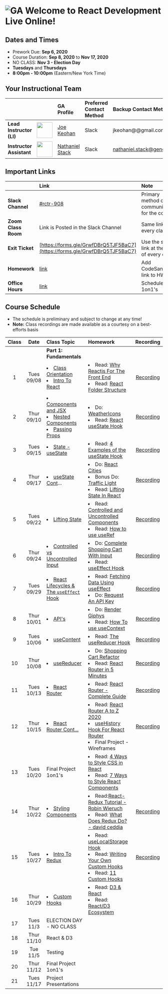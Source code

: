# ![GA](https://ga-dash.s3.amazonaws.com/production/assets/logo-9f88ae6c9c3871690e33280fcf557f33.png) Welcome to React Development Live Online!

## Dates and Times

* Prework Due: **Sep 6, 2020**
* Course Duration: **Sep 8, 2020** to **Nov 17, 2020**
* NO CLASS: **Nov 3 - Election Day**
* **Tuesdays** and **Thursdays**
* **8:00pm - 10:00pm** (Eastern/New York Time)


## Your Instructional Team

| | | GA Profile | Preferred Contact Method | Backup Contact Method |
| :--- | :--- | :--- | :--- | :--- |
| **Lead Instructor (LI)** | <img src="https://i.imgur.com/QYb5xoN.png" height="50"> | [Joe Keohan](https://generalassemb.ly/instructors/joe-keohan/7866) | Slack | jkeohan@@gmail.com|
| **Instructor Assistant** | <img src="https://i.imgur.com/FmcnxV4.png" height="50"> |[Nathaniel Stack](https://generalassemb.ly/instructors/nathaniel-stack/22752) | Slack | nathaniel.stack@generalassemb.ly|


## Important Links

| | Link | Note | 
| :--- | :--- | :--- |
| **Slack Channel** | [#rctr-908](https://app.slack.com/client/T012XUE92MS/C018MSYQXNW) | Primary method of communication for the course |
| **Zoom Class Room** | Link is Posted in the Slack Channel | Same link every class! |
| **Exit Ticket** | [https://forms.gle/GrwfDBrQ5TJF5BaC7](https://forms.gle/GrwfDBrQ5TJF5BaC7) | Use the same link at the end of every class! |
| **Homework** | [link](https://docs.google.com/spreadsheets/d/1eSarapMxitSh8sQtaKJ3sVB8BtsPjVVyrd155zANSyo/edit#gid=566709901) | Add CodeSandbox link to HW |
| **Office Hours** | [link](https://docs.google.com/spreadsheets/d/1eSarapMxitSh8sQtaKJ3sVB8BtsPjVVyrd155zANSyo/edit#gid=1977257351) | Schedule 1on1's |


## Course Schedule

* The schedule is preliminary and subject to change at any time!
* **Note:** Class recordings are made available as a courtesy on a best-efforts basis

| Class | Date | Class Topic | Homework | Recording |
| :---: | :---: | :--- | :--- | :---: |
||| **Part 1: Fundamentals** |
| 1  | Tues 09/08 | <li>[Class Orientation](https://git.generalassemb.ly/jkeohan/rctr-9-8-20/blob/master/w01d01/orientation.md)</li><li>[Intro To React](https://git.generalassemb.ly/jkeohan/rctr-9-8-20/blob/master/w01d01/intro-to-react.md)</li> | <li>Read: [Why Reactjs For The Front End](https://www.cloudways.com/blog/why-reactjs-for-front-end/)</li><li>Read: [React Folder Structure](https://www.robinwieruch.de/react-folder-structure?utm_campaign=Robin%20Wieruch%20-%20A%20Developer%27s%20Newsletter&utm_medium=email&utm_source=Revue%20newsletter)</li>|[Recording](https://generalassembly.zoom.us/rec/share/MdqhYLEwER0r4EvWFxWeXp6P6cliqKJc6abzBbK9kQnao-ow971z3nB-1dCQxnk9.KVpI1j7O0_pzp7H4?startTime=1599608921000) |
| 2  | Thur 09/10 | <li>[Components and JSX](https://git.generalassemb.ly/jkeohan/rctr-9-8-20/blob/master/w01d02/components-and-jsx.md)</li><li>[Nested Components](https://git.generalassemb.ly/jkeohan/rctr-9-8-20/blob/master/w01d02/nested-compnents.md)</li><li>[Passing Props](https://git.generalassemb.ly/jkeohan/rctr-9-8-20/blob/master/w01d02/passing-props.md)</li> | <li>Do: [WeatherIcons](https://git.generalassemb.ly/jkeohan/rctr-9-8-20/blob/master/homework/w01/weatherIcons.md)</li>  <li>Read: [React useState Hook](https://www.robinwieruch.de/react-usestate-hook)</li> | [Recording](https://generalassembly.zoom.us/rec/share/PtaV2bZTQjD3Zkw_bMMyytyY3AURo8Xwi8U3Jhm2AwcFndjmClYM--15KE0h-qCb._k1ko5qwBak30WbV?startTime=1599782004000) |
| 3  | Tues 09/15 |  <li>[State - useState](https://git.generalassemb.ly/jkeohan/rctr-9-8-20/blob/master/w02d03/intro-to-state.md)</li> | <li>Read: [4 Examples of the useState Hook](https://daveceddia.com/usestate-hook-examples/)</li> | [Recording](https://generalassembly.zoom.us/rec/share/PRoIYrZJohbp755S50NQk2kePQGWfb5pjFk3SCLoRPzVUaxzbwyBZofH7rCjpMyv.Fjw4abzlKWRuORmb?startTime=1600213914000) |
| 4  | Thur 09/17 | <li>[useState Cont](https://git.generalassemb.ly/jkeohan/rctr-9-8-20/blob/master/w02d04/intro-to-state-cont.md)...</li> | <li>Do: [React Cities](https://git.generalassemb.ly/jkeohan/rctr-9-8-20/blob/master/homework/w02/react_cities.md) <li>Bonus Do: [Traffic Light](https://git.generalassemb.ly/jkeohan/rctr-9-8-20/blob/master/homework/w02/traffic_light.md)</li><li>Read: [Lifting State In React](https://www.robinwieruch.de/react-lift-state)</li> | [Recording](https://generalassembly.zoom.us/rec/share/j6fjDKu9y1H4aEhzblwfKKg1oaMl6lFLgYSdPckilrcd4nlm-t3mlxlN8eYigRQ.YC9TkXydfmfWrJWx?startTime=1600386266000) |
| 5  | Tues 09/22 | <li>[Lifting State](https://git.generalassemb.ly/jkeohan/rctr-9-8-20/blob/master/w03d05/lifting-state.md)</li>  | <li>Read: [Controlled and Uncontrolled Components](https://medium.com/tech-tajawal/controlled-and-uncontrolled-components-in-react-6d5f260b46dd)</li><li>Read: [How to use useRef](https://www.robinwieruch.de/react-ref?utm_campaign=Robin%20Wieruch%20-%20A%20Developer%27s%20Newsletter&utm_medium=email&utm_source=Revue%20newsletter) | [Recording](https://generalassembly.zoom.us/rec/play/GUHvPmYgOG5uV5gKe1BcizwShT9vztvKoL3x7wnqhePX86FTcdyLaOqOf7rQWKtgocnyeeMhoKQstmtU.spvY7DQ9kWwBoDqA?autoplay=true&startTime=1600818885000) |
| 6  | Thur 09/24 | <li>[Controlled vs Uncontrolled Input](https://git.generalassemb.ly/jkeohan/rctr-9-8-20/blob/master/w03d06/controlled-uncontrolled-forms.md)</li> |  <li>Do: [Complete Shopping Cart With Input](https://git.generalassemb.ly/jkeohan/rctr-9-8-20/blob/master/labs/w03d06/shoppingCart_with_input.md)</li><li>Read: [useEffect Hook](https://www.robinwieruch.de/react-hooks)</li> | [Recording](https://generalassembly.zoom.us/rec/share/LbWlrLT8STpExSbPN-Cpw2hUQZuTe8K1BlXd4peLhksz25LxUc9N_loou7ffaOE.QfSvk3Hb403976bv?startTime=1600991514000)| |
| 7  | Tues 09/29 | <li>[React Lifecycles & The `useEffect` Hook](https://git.generalassemb.ly/jkeohan/rctr-9-8-20/blob/master/w04d07/intro-to-the-component.lfiecycle.md)</li> | <li>Read: [Fetching Data Using useEffect](https://www.robinwieruch.de/react-hooks-fetch-data)</li><li>Do: [Request An API Key](http://www.omdbapi.com/apikey.aspx)</li> | [Recording](https://generalassembly.zoom.us/rec/share/QBj8NYAzoHrMiDhSSd6ClH2doXq3RQssPSJBhXfSjw-lOwbGQnhUKvlnWv8IMzug.CAJhp51t6Qb4HhHC?startTime=1601423626000) |
| 8  | Thur 10/01 | <li>[API's](https://git.generalassemb.ly/jkeohan/rctr-9-8-20/blob/master/w04d08/intro-to-fetching-data.md)</li> |<li>Do: [Render Giphys](https://git.generalassemb.ly/jkeohan/rctr-9-8-20/blob/master/homework/w04/giphy.md)</li><li>Read: [How To use useContext](https://www.robinwieruch.de/react-usecontext-hook) | [Recording](https://generalassembly.zoom.us/rec/share/wl9ZmUS0do4AQMWxOK9BoUx9yirBbn-DRo0PxQp1yeu9McZBBuZjbuKFy1VDfQPw.mdA1p6XRMxcus-4M?startTime=1601596213000) |
| 9  | Tues 10/06 | <li>[useContent](https://git.generalassemb.ly/jkeohan/rctr-9-8-20/blob/master/w05d09/intro-to-useContent.md)</li> | <li>Read: [The useReducer Hook](https://www.robinwieruch.de/react-usereducer-hook)</li>  | [Recording](https://generalassembly.zoom.us/rec/share/ZjDAagWyQrdHnmYC0OwpTFDxGD1e7Wo3eq6PbGTBJvsdDZNEyx1QvOTftrncnxR_.HeoCENWbXtVB2z3u?startTime=1602028435000) |
| 10  | Thur 10/08 | <li>[useReducer](https://git.generalassemb.ly/jkeohan/rctr-9-8-20/blob/master/w05d10/intro-to-useReducer.md)</li> | <li>Do: [Shopping Cart Refactor](https://git.generalassemb.ly/jkeohan/rctr-9-8-20/blob/master/homework/w05/shopping-cart-refactor.md)</li><li>Read: [React Router in 5 Minutes](https://www.freecodecamp.org/news/react-router-in-5-minutes/)  | [Recording](https://generalassembly.zoom.us/rec/share/5QhdSqNbkVmHx0jt3-fXXYmdJBfs7wjwc-lFqyE8MJC92t40Wxkldtr11Ex2LeNK.0N7VTCOhmI-L-Fsu?startTime=1602201685000) |
| 11  | Tues 10/13 | <li>[React Router](https://git.generalassemb.ly/jkeohan/rctr-9-8-20/blob/master/w06d11/intro-to-react-router-part1.md)</li>  | <li>Read: [React Router - Complete Guide](https://www.sitepoint.com/react-router-complete-guide/)</li> | [Recording](https://generalassembly.zoom.us/rec/share/1_tq6Ywbiurrqd1DORkjkbuBXoGAmjW6bSSZPCsgxJgPN1RzjfiAxwNCAmAXMiWL.glzdtWs5MKPvwhJ6?startTime=1602632862000) |
| 12  | Thur 10/15 | <li>[React Router Cont...](https://git.generalassemb.ly/jkeohan/rctr-9-8-20/blob/master/w06d12/intro-to-react-router-part2.md)</li> | <li>Read: [React Router A to Z 2020](https://medium.com/@SakibAdnan/react-router-a-to-z-2020-11310fb2e74a)</li><li>[useHistory Hook For React Router](https://medium.com/javascript-in-plain-english/navigating-your-react-app-with-the-usehistory-hook-c7c465bfc6f6)</li><li>Final Project - Wireframes</li> | [Recording](https://generalassembly.zoom.us/rec/share/Q2_T8KDx5yFop9wualOo6xF3rqIpV3sLBxUPK9QjHUiZbSZTRrN6Tt2_V_1mrhq7.7gwONKRz_fWBGnPw?startTime=1602806152000) |
| 13  | Tues 10/20|  Final Project 1on1's | <li>Read: [4 Ways to Style CSS in React](https://www.robinwieruch.de/react-css-styling)</li><li>Read: [7 Ways to Style React Components](https://www.sitepoint.com/react-components-styling-options/)</li>  |  |
| 14  | Thur 10/22 | <li>[Styling Components](https://git.generalassemb.ly/jkeohan/rctr-9-8-20/blob/master/w07d14/intro-to-styled-components.md)</li> | <li>Read:[React-Redux Tutorial - Robin Wieruch](https://www.robinwieruch.de/react-redux-tutorial#redux-store)</li><li>Read: [What Does Redux Do? - david ceddia](https://daveceddia.com/what-does-redux-do/)</li> | [Recording](https://generalassembly.zoom.us/rec/share/-CuSawUZj8sJj39WZjhpFtcLOGRlen6ePD7lQIOS4NEgkMpTZvor3bXCE8ldWfo_.FGc-108UiRvD9vCP?startTime=1603410865000) |
| 15  | Tues 10/27 | <li>[Intro To Redux](https://git.generalassemb.ly/jkeohan/rctr-9-8-20/blob/master/w08d15/intro-to-redux.md)</li>  | <li>Read: [useLocalStorage Hook](https://usehooks.com/useLocalStorage/)</li><li>Read: [Writing Your Own Custom Hooks](https://blog.bitsrc.io/writing-your-own-custom-hooks-4fbcf77e112e)</li><li>Read: [11 Custom Hooks](https://blog.bitsrc.io/11-useful-custom-react-hooks-for-your-next-app-c66307cf0f0c)</li>  | [Recording](https://generalassembly.zoom.us/rec/share/CjNDJxVAmdRPhzVf3aoVbPKVzJM5UzHor03A8upxv-sS_SPO7zjSWrbbHdG2s7nv.71yuOgwTcVPZiXlV?startTime=1603842741000) |
| 16  | Thur 10/29 | <li>[Custom Hooks](https://git.generalassemb.ly/jkeohan/rctr-9-8-20/blob/master/w08d16/intro-to-custom-hooks.md)</li> | <li>Read: [D3 & React](https://wattenberger.com/blog/react-and-d3#creating-svg-elements) <li>Read: [React/D3 Ecosystem](https://www.smashingmagazine.com/2018/02/react-d3-ecosystem/) |  |
| 17  | Tues 11/3 | ELECTION DAY - NO CLASS |  |  |
| 18  | Thur 11/10 | React & D3 |  |  |
| 19  | Tue 11/5 | Testing   |  |  |
| 20  | Thur 11/12 | Final Project 1on1's |  |  |
| 21  | Tues 11/17 | Project Presentations |  |  |

